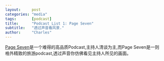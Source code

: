 ```yaml
---
layout:     post
categories: "media"
tags:       [podcast]
title:      "Podcast List 1: Page Seven"
subtitle:   "透过声音看风景."
author:     "Charles"
---
```


[Page Seven](http://itunes.apple.com/cn/podcast/page-seven/id532842401)是一个难得的高品质Podcast,主持人清谈为主,而Page Seven是一则格外精致的旅游podcast,透过声音你仿佛看见主持人所见的画面。